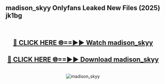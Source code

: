 <h2>madison_skyy Onlyfans Leaked New Files (2025) jk1bg</h2>
<br>
<div align="center">
<h2><a href="https://mediafiles.top/madison_skyy&ref=git" rel="nofollow">🔴 CLICK HERE 🌐==►► Watch madison_skyy</a></h2>
<h2><a href="https://mediafiles.top/madison_skyy&ref=git" rel="nofollow">🔴 CLICK HERE 🌐==►► Download madison_skyy</a></h2>
<br>
<a href="https://mediafiles.top/madison_skyy&ref=git" rel="nofollow" data-target="animated-image.originalLink"><img src="https://i.ibb.co.com/xMMVF88/686577567.gif" alt="madison_skyy" style="max-width: 100%; display: inline-block;" data-target="animated-image.originalImage"></a>
</div>
<br>
<br>